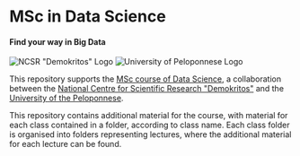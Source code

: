 # MSc in Data Science
#### Find your way in Big Data

[logo-ncsr]: http://msc-data-science.iit.demokritos.gr/sites/default/files/ncsr_en_h42.png
[logo-uop]: http://msc-data-science.iit.demokritos.gr/sites/default/files/uop-en-h42.png
![NCSR "Demokritos" Logo][logo-ncsr] ![University of Peloponnese Logo][logo-uop]

This repository supports the [MSc course of Data Science](http://msc-data-science.iit.demokritos.gr/), a collaboration between the [National Centre for Scientific Research "Demokritos"](http://www.demokritos.gr/) and the [University of the Peloponnese](https://www.uop.gr/).

This repository contains additional material for the course, with material for each class contained in a folder, according to class name. Each class folder is organised into folders representing lectures, where the additional material for each lecture can be found.
